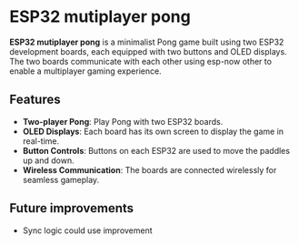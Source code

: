 # ESP32 mutiplayer pong

**ESP32 mutiplayer pong** is a minimalist Pong game built using two ESP32 development boards, each equipped with two buttons and OLED displays. The two boards communicate with each other using esp-now other to enable a multiplayer gaming experience.

## Features
- **Two-player Pong**: Play Pong with two ESP32 boards.
- **OLED Displays**: Each board has its own screen to display the game in real-time.
- **Button Controls**: Buttons on each ESP32 are used to move the paddles up and down.
- **Wireless Communication**: The boards are connected wirelessly for seamless gameplay.

## Future improvements
- Sync logic could use improvement
